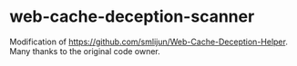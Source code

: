 # web-cache-deception-scanner
Modification of https://github.com/smlijun/Web-Cache-Deception-Helper. Many thanks to the original code owner.
